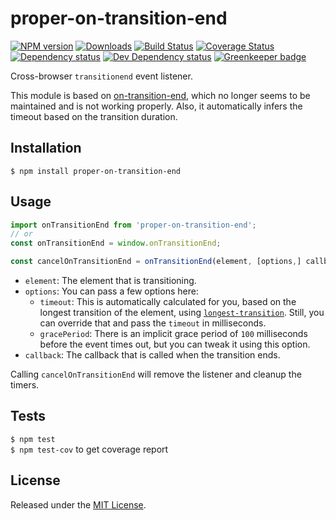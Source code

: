 # proper-on-transition-end

[![NPM version][npm-image]][npm-url] [![Downloads][downloads-image]][npm-url] [![Build Status][travis-image]][travis-url] [![Coverage Status][coveralls-image]][coveralls-url] [![Dependency status][david-dm-image]][david-dm-url] [![Dev Dependency status][david-dm-dev-image]][david-dm-dev-url] [![Greenkeeper badge][greenkeeper-image]][greenkeeper-url]

[npm-url]:https://npmjs.org/package/proper-on-transition-end
[downloads-image]:http://img.shields.io/npm/dm/proper-on-transition-end.svg
[npm-image]:http://img.shields.io/npm/v/proper-on-transition-end.svg
[travis-url]:https://travis-ci.org/IndigoUnited/js-proper-on-transition-end
[travis-image]:http://img.shields.io/travis/IndigoUnited/js-proper-on-transition-end/master.svg
[coveralls-url]:https://coveralls.io/r/IndigoUnited/js-proper-on-transition-end
[coveralls-image]:https://img.shields.io/coveralls/IndigoUnited/js-proper-on-transition-end/master.svg
[david-dm-url]:https://david-dm.org/IndigoUnited/js-proper-on-transition-end
[david-dm-image]:https://img.shields.io/david/IndigoUnited/js-proper-on-transition-end.svg
[david-dm-dev-url]:https://david-dm.org/IndigoUnited/js-proper-on-transition-end?type=dev
[david-dm-dev-image]:https://img.shields.io/david/dev/IndigoUnited/js-proper-on-transition-end.svg
[greenkeeper-image]:https://badges.greenkeeper.io/IndigoUnited/js-proper-on-transition-end.svg
[greenkeeper-url]:https://greenkeeper.io/

Cross-browser `transitionend` event listener.

This module is based on [on-transition-end](https://github.com/jshanson7/on-transition-end), which no longer seems to be maintained and is not working properly. Also, it automatically infers the timeout based on the transition duration.

## Installation

`$ npm install proper-on-transition-end`


## Usage

```js
import onTransitionEnd from 'proper-on-transition-end';
// or
const onTransitionEnd = window.onTransitionEnd;

const cancelOnTransitionEnd = onTransitionEnd(element, [options,] callback)
```

- `element`: The element that is transitioning.
- `options`: You can pass a few options here:
    - `timeout`: This is automatically calculated for you, based on the longest transition of the element, using [`longest-transition`](https://github.com/IndigoUnited/js-longest-transition). Still, you can override that and pass the `timeout` in milliseconds.
    - `gracePeriod`: There is an implicit grace period of `100` milliseconds before the event times out, but you can tweak it using this option.
- `callback`: The callback that is called when the transition ends.


Calling `cancelOnTransitionEnd` will remove the listener and cleanup the timers.


## Tests

`$ npm test`   
`$ npm test-cov` to get coverage report


## License

Released under the [MIT License](http://www.opensource.org/licenses/mit-license.php).
